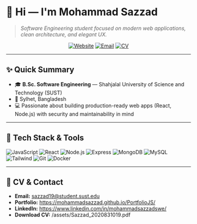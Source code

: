 <!--- Fancy / Classy GitHub Profile README Template for Mohammad Sazzad -->

# 👋 Hi — I'm Mohammad Sazzad

> *Software Engineering student focused on modern web applications, clean architecture, and elegant UX.*

<p align="center">
  <a href="https://mohammadsazzad.github.io/PortfolioJS/"><img alt="Website" src="https://img.shields.io/badge/Portfolio-Visit-blue?style=for-the-badge"/></a>
  <a href="mailto:sazzad19@student.sust.edu"><img alt="Email" src="https://img.shields.io/badge/Email-sazzad19@student.sust.edu-lightgrey?style=for-the-badge"/></a>
  <a href="/assets/Sazzad_2020831019.pdf"><img alt="CV" src="https://img.shields.io/badge/CV-Download-green?style=for-the-badge"/></a>
</p>

---

## ✨ Quick Summary

* 🎓 **B.Sc. Software Engineering** — Shahjalal University of Science and Technology (SUST)
* 📍 Sylhet, Bangladesh
* 💻 Passionate about building production-ready web apps (React, Node.js) with security and maintainability in mind

---

## 🧰 Tech Stack & Tools

<p align="left">
  <img alt="JavaScript" src="https://img.shields.io/badge/-JavaScript-323330?style=flat-square&logo=javascript"/>
  <img alt="React" src="https://img.shields.io/badge/-React-20232A?style=flat-square&logo=react"/>
  <img alt="Node.js" src="https://img.shields.io/badge/-Node.js-339933?style=flat-square&logo=node.js"/>
  <img alt="Express" src="https://img.shields.io/badge/-Express-000000?style=flat-square&logo=express"/>
  <img alt="MongoDB" src="https://img.shields.io/badge/-MongoDB-47A248?style=flat-square&logo=mongodb"/>
  <img alt="MySQL" src="https://img.shields.io/badge/-MySQL-003B57?style=flat-square&logo=mysql"/>
  <img alt="Tailwind" src="https://img.shields.io/badge/-TailwindCSS-38B2AC?style=flat-square&logo=tailwind-css"/>
  <img alt="Git" src="https://img.shields.io/badge/-Git-F05032?style=flat-square&logo=git"/>
  <img alt="Docker" src="https://img.shields.io/badge/-Docker-2496ED?style=flat-square&logo=docker"/>
</p>

---

## 📎 CV & Contact

* **Email:** [sazzad19@student.sust.edu](mailto:sazzad19@student.sust.edu)
* **Portfolio:** https://mohammadsazzad.github.io/PortfolioJS/
* **LinkedIn:** https://www.linkedin.com/in/mohammadsazzadswe/
* **Download CV:** /assets/Sazzad_2020831019.pdf

